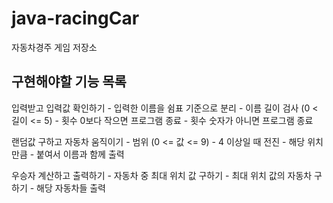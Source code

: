 # java-racingCar
자동차경주 게임 저장소

## 구현해야할 기능 목록
입력받고 입력값 확인하기
    - 입력한 이름을 쉼표 기준으로 분리
    - 이름 길이 검사 (0 < 길이 <= 5)
    - 횟수 0보다 작으면 프로그램 종료
    - 횟수 숫자가 아니면 프로그램 종료

랜덤값 구하고 자동차 움직이기
    - 범위 (0 <= 값 <= 9)
    - 4 이상일 때 전진
    - 해당 위치만큼 - 붙여서 이름과 함께 출력

우승자 계산하고 출력하기
    - 자동차 중 최대 위치 값 구하기
    - 최대 위치 값의 자동차 구하기
    - 해당 자동차들 출력